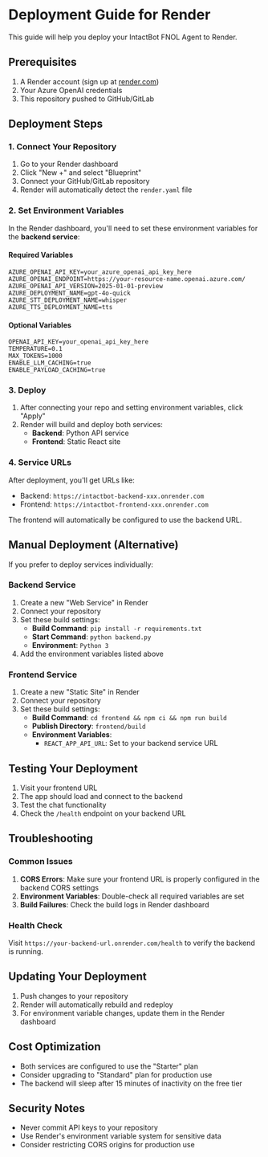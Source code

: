 # Deployment Guide for Render

This guide will help you deploy your IntactBot FNOL Agent to Render.

## Prerequisites

1. A Render account (sign up at [render.com](https://render.com))
2. Your Azure OpenAI credentials
3. This repository pushed to GitHub/GitLab

## Deployment Steps

### 1. Connect Your Repository

1. Go to your Render dashboard
2. Click "New +" and select "Blueprint"
3. Connect your GitHub/GitLab repository
4. Render will automatically detect the `render.yaml` file

### 2. Set Environment Variables

In the Render dashboard, you'll need to set these environment variables for the **backend service**:

#### Required Variables
```
AZURE_OPENAI_API_KEY=your_azure_openai_api_key_here
AZURE_OPENAI_ENDPOINT=https://your-resource-name.openai.azure.com/
AZURE_OPENAI_API_VERSION=2025-01-01-preview
AZURE_DEPLOYMENT_NAME=gpt-4o-quick
AZURE_STT_DEPLOYMENT_NAME=whisper
AZURE_TTS_DEPLOYMENT_NAME=tts
```

#### Optional Variables
```
OPENAI_API_KEY=your_openai_api_key_here
TEMPERATURE=0.1
MAX_TOKENS=1000
ENABLE_LLM_CACHING=true
ENABLE_PAYLOAD_CACHING=true
```

### 3. Deploy

1. After connecting your repo and setting environment variables, click "Apply"
2. Render will build and deploy both services:
   - **Backend**: Python API service
   - **Frontend**: Static React site

### 4. Service URLs

After deployment, you'll get URLs like:
- Backend: `https://intactbot-backend-xxx.onrender.com`
- Frontend: `https://intactbot-frontend-xxx.onrender.com`

The frontend will automatically be configured to use the backend URL.

## Manual Deployment (Alternative)

If you prefer to deploy services individually:

### Backend Service

1. Create a new "Web Service" in Render
2. Connect your repository
3. Set these build settings:
   - **Build Command**: `pip install -r requirements.txt`
   - **Start Command**: `python backend.py`
   - **Environment**: `Python 3`
4. Add the environment variables listed above

### Frontend Service

1. Create a new "Static Site" in Render
2. Connect your repository
3. Set these build settings:
   - **Build Command**: `cd frontend && npm ci && npm run build`
   - **Publish Directory**: `frontend/build`
   - **Environment Variables**: 
     - `REACT_APP_API_URL`: Set to your backend service URL

## Testing Your Deployment

1. Visit your frontend URL
2. The app should load and connect to the backend
3. Test the chat functionality
4. Check the `/health` endpoint on your backend URL

## Troubleshooting

### Common Issues

1. **CORS Errors**: Make sure your frontend URL is properly configured in the backend CORS settings
2. **Environment Variables**: Double-check all required variables are set
3. **Build Failures**: Check the build logs in Render dashboard

### Health Check

Visit `https://your-backend-url.onrender.com/health` to verify the backend is running.

## Updating Your Deployment

1. Push changes to your repository
2. Render will automatically rebuild and redeploy
3. For environment variable changes, update them in the Render dashboard

## Cost Optimization

- Both services are configured to use the "Starter" plan
- Consider upgrading to "Standard" plan for production use
- The backend will sleep after 15 minutes of inactivity on the free tier

## Security Notes

- Never commit API keys to your repository
- Use Render's environment variable system for sensitive data
- Consider restricting CORS origins for production use 